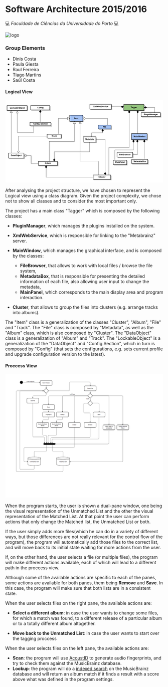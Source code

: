 # Software Architecture 2015/2016

:computer: *Faculdade de Ciências da Universidade do Porto* :computer:

![logo](https://picard.musicbrainz.org/static/img/picard-icon-large.svg)

### Group Elements

-   Dinis Costa
-   Paula Giesta
-   Raul Ferreira
-   Tiago Martins
-   Saúl Costa

#### Logical View

![](logicalView.png)

After analysing the project structure, we have chosen to represent the Logical view using a class diagram.
Given the project complexity, we chose not to show all classes and to consider the most important only.

The project has a main class "Tagger" which is composed by the following classes:
- **PluginManager**, which manages the plugins installed on the system.
- **XmlWebService**, which is responsible for linking to the "Metabrainz" server.
- **MainWindow**, which manages the graphical interface, and is composed by the classes:
  - **FileBrowser**, that allows to work with local files / browse the file system,
  - **MetadataBox**, that is responsible for presenting the detailed information of each file, also allowing user input to change the metadata,
  - **MainPanel**, which corresponds to the main display area and program interaction.


- **Cluster**, that allows to group the files into clusters (e.g. arrange tracks into albums).

The "Item" class is a generalization of the classes "Cluster", "Album", "File" and "Track".
The "File" class is composed by "Metadata", as well as the "Album" class, which is also composed by "Cluster".
The "DataObject" class is a generalization of "Album" and "Track".
The "LockableObject" is a generalization of the "DataObject" and "Config.Section", which in turn is composed by "Config" (that sets the configurations, e.g. sets current profile and upgrade configuration version to the latest).



#### Proccess View

![](processView2.png)

When the program starts, the user is shown a dual-pane window, one being the visual representation of the Unmatched List and the other the visual representation of the Matched List.
At that point the user can perform actions that only change the Matched list, the Unmatched List or both.

If the user simply adds more files(which he can do in a variety of different ways, but those differences are not really relevant for the control flow of the program), the program will automatically add those files to the correct list, and will move back to its initial state waiting for more actions from the user.

If, on the other hand, the user selects a file (or multiple files), the program will make different actions available, each of which will lead to a different path in the proccess view.

Although some of the available actions are specific to each of the panes, some actions are available for both panes, them being **Remove** and **Save**. In this case, the program will make sure that both lists are in a consistent state.

When the user selects files on the right pane, the available actions are:

- **Select a different album**: in case the user wants to change some files, for which a match was found, to a different release of a particular album or to a totally different album altogether.

- **Move back to the Unmatched List**: in case the user wants to start over the tagging proccess

When the user selects files on the left pane, the available actions are:

- **Scan**: the program will use [AcoustID](https://acoustid.org/) to generate audio fingerprints, and try to check them against the MusicBrainz database.
- **Lookup**: the program will do a [indexed search](https://musicbrainz.org/doc/Search#Indexed_search) on the MusicBrainz database and will return an album match if it finds a result with a score above what was defined in the program settings. 

